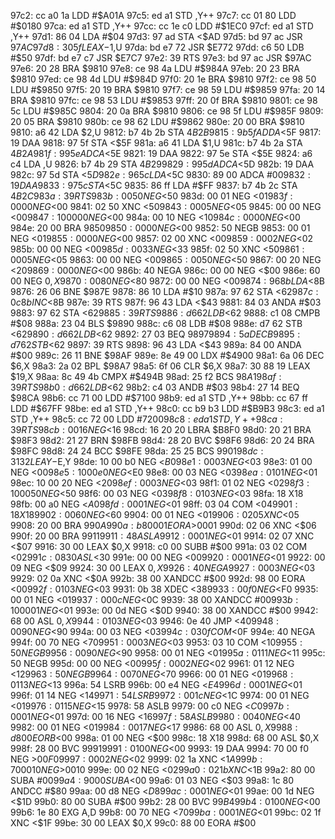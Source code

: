 97c2: cc a0 1a  LDD    #$A01A
97c5: ed a1     STD    ,Y++
97c7: cc 01 80  LDD    #$0180
97ca: ed a1     STD    ,Y++
97cc: cc 1e c0  LDD    #$1EC0
97cf: ed a1     STD    ,Y++
97d1: 86 04     LDA    #$04
97d3: 97 ad     STA    <$AD
97d5: bd 97 ac  JSR    $97AC
97d8: 30 5f     LEAX   -$1,U
97da: bd e7 72  JSR    $E772
97dd: c6 50     LDB    #$50
97df: bd e7 c7  JSR    $E7C7
97e2: 39        RTS
97e3: bd 97 ac  JSR    $97AC
97e6: 20 28     BRA    $9810
97e8: ce 98 4a  LDU    #$984A
97eb: 20 23     BRA    $9810
97ed: ce 98 4d  LDU    #$984D
97f0: 20 1e     BRA    $9810
97f2: ce 98 50  LDU    #$9850
97f5: 20 19     BRA    $9810
97f7: ce 98 59  LDU    #$9859
97fa: 20 14     BRA    $9810
97fc: ce 98 53  LDU    #$9853
97ff: 20 0f     BRA    $9810
9801: ce 98 5c  LDU    #$985C
9804: 20 0a     BRA    $9810
9806: ce 98 5f  LDU    #$985F
9809: 20 05     BRA    $9810
980b: ce 98 62  LDU    #$9862
980e: 20 00     BRA    $9810
9810: a6 42     LDA    $2,U
9812: b7 4b 2b  STA    $4B2B
9815: 9b 5f     ADDA   <$5F
9817: 19        DAA
9818: 97 5f     STA    <$5F
981a: a6 41     LDA    $1,U
981c: b7 4b 2a  STA    $4B2A
981f: 99 5e     ADCA   <$5E
9821: 19        DAA
9822: 97 5e     STA    <$5E
9824: a6 c4     LDA    ,U
9826: b7 4b 29  STA    $4B29
9829: 99 5d     ADCA   <$5D
982b: 19        DAA
982c: 97 5d     STA    <$5D
982e: 96 5c     LDA    <$5C
9830: 89 00     ADCA   #$00
9832: 19        DAA
9833: 97 5c     STA    <$5C
9835: 86 ff     LDA    #$FF
9837: b7 4b 2c  STA    $4B2C
983a: 39        RTS
983b: 00 50     NEG    <$50
983d: 00 01     NEG    <$01
983f: 00 00     NEG    <$00
9841: 02 50     XNC    <$50
9843: 00 05     NEG    <$05
9845: 00 00     NEG    <$00
9847: 10 00 00  NEG    <$00
984a: 00 10     NEG    <$10
984c: 00 00     NEG    <$00
984e: 20 00     BRA    $9850
9850: 00 00     NEG    <$00
9852: 50        NEGB
9853: 00 01     NEG    <$01
9855: 00 00     NEG    <$00
9857: 02 00     XNC    <$00
9859: 00 02     NEG    <$02
985b: 00 00     NEG    <$00
985d: 00 33     NEG    <$33
985f: 02 50     XNC    <$50
9861: 00 05     NEG    <$05
9863: 00 00     NEG    <$00
9865: 00 50     NEG    <$50
9867: 00 20     NEG    <$20
9869: 00 00     NEG    <$00
986b: 40        NEGA
986c: 00 00     NEG    <$00
986e: 60 00     NEG    $0,X
9870: 00 80     NEG    <$80
9872: 00 00     NEG    <$00
9874: 96 8b     LDA    <$8B
9876: 26 06     BNE    $987E
9878: 86 10     LDA    #$10
987a: 97 62     STA    <$62
987c: 0c 8b     INC    <$8B
987e: 39        RTS
987f: 96 43     LDA    <$43
9881: 84 03     ANDA   #$03
9883: 97 62     STA    <$62
9885: 39        RTS
9886: d6 62     LDB    <$62
9888: c1 08     CMPB   #$08
988a: 23 04     BLS    $9890
988c: c6 08     LDB    #$08
988e: d7 62     STB    <$62
9890: d6 62     LDB    <$62
9892: 27 03     BEQ    $9897
9894: 5a        DECB
9895: d7 62     STB    <$62
9897: 39        RTS
9898: 96 43     LDA    <$43
989a: 84 00     ANDA   #$00
989c: 26 11     BNE    $98AF
989e: 8e 49 00  LDX    #$4900
98a1: 6a 06     DEC    $6,X
98a3: 2a 02     BPL    $98A7
98a5: 6f 06     CLR    $6,X
98a7: 30 88 19  LEAX   $19,X
98aa: 8c 49 4b  CMPX   #$494B
98ad: 25 f2     BCS    $98A1
98af: 39        RTS
98b0: d6 62     LDB    <$62
98b2: c4 03     ANDB   #$03
98b4: 27 14     BEQ    $98CA
98b6: cc 71 00  LDD    #$7100
98b9: ed a1     STD    ,Y++
98bb: cc 67 ff  LDD    #$67FF
98be: ed a1     STD    ,Y++
98c0: cc b9 b3  LDD    #$B9B3
98c3: ed a1     STD    ,Y++
98c5: cc 72 00  LDD    #$7200
98c8: ed a1     STD    ,Y++
98ca: 39        RTS
98cb: 00 16     NEG    <$16
98cd: 16 20 20  LBRA   $B8F0
98d0: 20 21     BRA    $98F3
98d2: 21 27     BRN    $98FB
98d4: 28 20     BVC    $98F6
98d6: 20 24     BRA    $98FC
98d8: 24 24     BCC    $98FE
98da: 25 25     BCS    $9901
98dc: 31 32     LEAY   -$E,Y
98de: 10 00 b0  NEG    <$B0
98e1: 00 03     NEG    <$03
98e3: 01 00     NEG    <$00
98e5: 10 00 e0  NEG    <$E0
98e8: 00 03     NEG    <$03
98ea: 01 01     NEG    <$01
98ec: 10 00 20  NEG    <$20
98ef: 00 03     NEG    <$03
98f1: 01 02     NEG    <$02
98f3: 10 00 50  NEG    <$50
98f6: 00 03     NEG    <$03
98f8: 01 03     NEG    <$03
98fa: 18        X18
98fb: 00 a0     NEG    <$A0
98fd: 00 01     NEG    <$01
98ff: 03 04     COM    <$04
9901: 18        X18
9902: 00 60     NEG    <$60
9904: 00 01     NEG    <$01
9906: 02 05     XNC    <$05
9908: 20 00     BRA    $990A
990a: b8 00 01  EORA   >$0001
990d: 02 06     XNC    <$06
990f: 20 00     BRA    $9911
9911: 48        ASLA
9912: 00 01     NEG    <$01
9914: 02 07     XNC    <$07
9916: 30 00     LEAX   $0,X
9918: c0 00     SUBB   #$00
991a: 03 02     COM    <$02
991c: 08 30     ASL    <$30
991e: 00 00     NEG    <$00
9920: 00 01     NEG    <$01
9922: 00 09     NEG    <$09
9924: 30 00     LEAX   $0,X
9926: 40        NEGA
9927: 00 03     NEG    <$03
9929: 02 0a     XNC    <$0A
992b: 38 00     XANDCC #$00
992d: 98 00     EORA   <$00
992f: 01 03     NEG    <$03
9931: 0b 38     XDEC   <$38
9933: 00 f0     NEG    <$F0
9935: 00 01     NEG    <$01
9937: 00 0c     NEG    <$0C
9939: 38 00     XANDCC #$00
993b: 10 00 01  NEG    <$01
993e: 00 0d     NEG    <$0D
9940: 38 00     XANDCC #$00
9942: 68 00     ASL    $0,X
9944: 01 03     NEG    <$03
9946: 0e 40     JMP    <$40
9948: 00 90     NEG    <$90
994a: 00 03     NEG    <$03
994c: 03 0f     COM    <$0F
994e: 40        NEGA
994f: 00 70     NEG    <$70
9951: 00 03     NEG    <$03
9953: 03 10     COM    <$10
9955: 50        NEGB
9956: 00 90     NEG    <$90
9958: 00 01     NEG    <$01
995a: 01 11     NEG    <$11
995c: 50        NEGB
995d: 00 00     NEG    <$00
995f: 00 02     NEG    <$02
9961: 01 12     NEG    <$12
9963: 50        NEGB
9964: 00 70     NEG    <$70
9966: 00 01     NEG    <$01
9968: 01 13     NEG    <$13
996a: 54        LSRB
996b: 00 e4     NEG    <$E4
996d: 00 01     NEG    <$01
996f: 01 14     NEG    <$14
9971: 54        LSRB
9972: 00 1c     NEG    <$1C
9974: 00 01     NEG    <$01
9976: 01 15     NEG    <$15
9978: 58        ASLB
9979: 00 c0     NEG    <$C0
997b: 00 01     NEG    <$01
997d: 00 16     NEG    <$16
997f: 58        ASLB
9980: 00 40     NEG    <$40
9982: 00 01     NEG    <$01
9984: 00 17     NEG    <$17
9986: 68 00     ASL    $0,X
9988: d8 00     EORB   <$00
998a: 01 00     NEG    <$00
998c: 18        X18
998d: 68 00     ASL    $0,X
998f: 28 00     BVC    $9991
9991: 01 00     NEG    <$00
9993: 19        DAA
9994: 70 00 f0  NEG    >$00F0
9997: 00 02     NEG    <$02
9999: 02 1a     XNC    <$1A
999b: 70 00 10  NEG    >$0010
999e: 00 02     NEG    <$02
99a0: 02 1b     XNC    <$1B
99a2: 80 00     SUBA   #$00
99a4: 90 00     SUBA   <$00
99a6: 01 03     NEG    <$03
99a8: 1c 80     ANDCC  #$80
99aa: 00 d8     NEG    <$D8
99ac: 00 01     NEG    <$01
99ae: 00 1d     NEG    <$1D
99b0: 80 00     SUBA   #$00
99b2: 28 00     BVC    $99B4
99b4: 01 00     NEG    <$00
99b6: 1e 80     EXG    A,D
99b8: 00 70     NEG    <$70
99ba: 00 01     NEG    <$01
99bc: 02 1f     XNC    <$1F
99be: 30 00     LEAX   $0,X
99c0: 88 00     EORA   #$00
